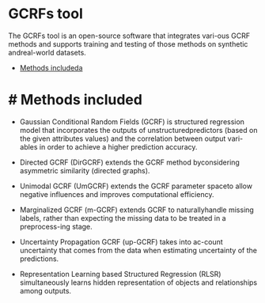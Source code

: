# GCRFs tool

The GCRFs tool is an open-source software that integrates vari-ous GCRF methods and supports training and testing of those methods on synthetic andreal-world  datasets.   

<ul>
  <li> <a href="#m">Methods includeda</a></li> 
</ul>

<a href="#m"></a># Methods included
=====================

- Gaussian Conditional Random Fields (GCRF) is structured regression model that incorporates the outputs of unstructuredpredictors (based on the given attributes values) and the correlation between output vari-ables in order to achieve a higher prediction accuracy. 

- Directed  GCRF  (DirGCRF)  extends  the  GCRF  method  byconsidering asymmetric similarity (directed graphs).

- Unimodal GCRF (UmGCRF) extends the GCRF parameter spaceto allow negative influences and improves computational efficiency.

- Marginalized GCRF (m-GCRF) extends GCRF to naturallyhandle missing labels, rather than expecting the missing data to be treated in a preprocess-ing stage. 

- Uncertainty Propagation GCRF (up-GCRF) takes into ac-count uncertainty that comes from the data when estimating uncertainty of the predictions. 

- Representation  Learning  based  Structured  Regression  (RLSR) simultaneously learns hidden representation of objects and relationships among outputs.


